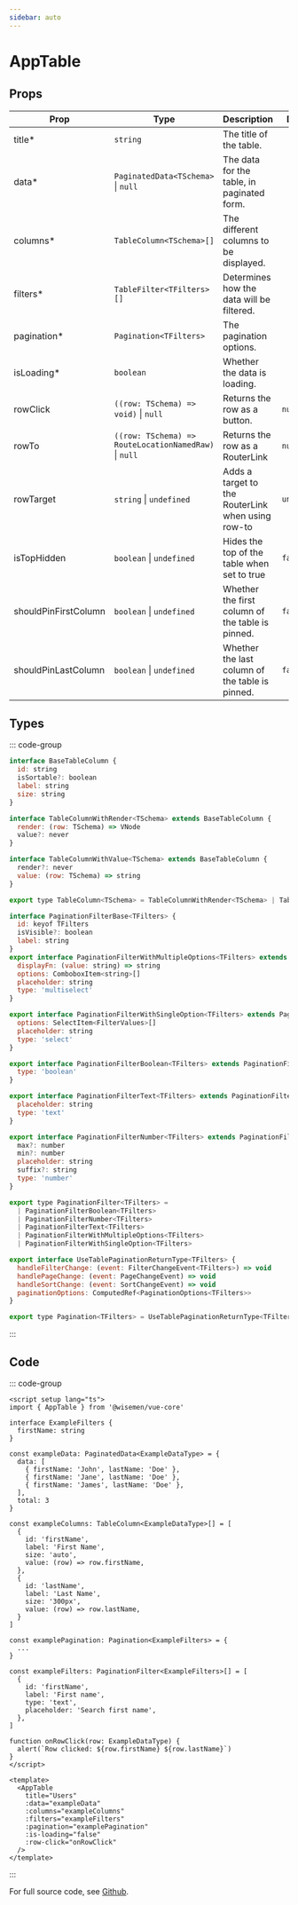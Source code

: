 ```yaml
---
sidebar: auto
---
```



# AppTable
<script setup>
import AppTablePlayground from './AppTablePlayground.vue'
</script>

<AppTablePlayground />


## Props

| Prop                 | Type                                                  | Description                                       | Default    |
|----------------------|-------------------------------------------------------|---------------------------------------------------|------------|
| title*               | `string`                                              | The title of the table.                           |            |
| data*                | `PaginatedData<TSchema>` \|  `null`                   | The data for the table, in paginated form.        |            |
| columns*             | `TableColumn<TSchema>[]`                              | The different columns to be displayed.            |            |
| filters*             | `TableFilter<TFilters>[]`                             | Determines how the data will be filtered.         |            |
| pagination*          | `Pagination<TFilters>`                                | The pagination options.                           |            |
| isLoading*           | `boolean`                                             | Whether the data is loading.                      |            |
| rowClick             | `((row: TSchema) => void)` \| `null`                  | Returns the row as a button.                      | `null`     |
| rowTo                | `((row: TSchema) => RouteLocationNamedRaw)` \| `null` | Returns the row as a RouterLink                   | `null`     |
| rowTarget            | `string` \| `undefined`                               | Adds a target to the RouterLink when using row-to | `undefined` |
| isTopHidden          | `boolean` \| `undefined`                              | Hides the top of the table when set to true       | `false`    |
| shouldPinFirstColumn | `boolean` \| `undefined`                              | Whether the first column of the table is pinned.  | `false`    |
| shouldPinLastColumn  | `boolean` \| `undefined`                              | Whether the last column of the table is pinned.   | `false`    |


## Types

::: code-group
```js [TableColumn]
interface BaseTableColumn {
  id: string
  isSortable?: boolean
  label: string
  size: string
}

interface TableColumnWithRender<TSchema> extends BaseTableColumn {
  render: (row: TSchema) => VNode
  value?: never
}

interface TableColumnWithValue<TSchema> extends BaseTableColumn {
  render?: never
  value: (row: TSchema) => string
}

export type TableColumn<TSchema> = TableColumnWithRender<TSchema> | TableColumnWithValue<TSchema>
```

```js [PaginationFilter]
interface PaginationFilterBase<TFilters> {
  id: keyof TFilters
  isVisible?: boolean
  label: string
}
export interface PaginationFilterWithMultipleOptions<TFilters> extends PaginationFilterBase<TFilters> {
  displayFn: (value: string) => string
  options: ComboboxItem<string>[]
  placeholder: string
  type: 'multiselect'
}

export interface PaginationFilterWithSingleOption<TFilters> extends PaginationFilterBase<TFilters> {
  options: SelectItem<FilterValues>[]
  placeholder: string
  type: 'select'
}

export interface PaginationFilterBoolean<TFilters> extends PaginationFilterBase<TFilters> {
  type: 'boolean'
}

export interface PaginationFilterText<TFilters> extends PaginationFilterBase<TFilters> {
  placeholder: string
  type: 'text'
}

export interface PaginationFilterNumber<TFilters> extends PaginationFilterBase<TFilters> {
  max?: number
  min?: number
  placeholder: string
  suffix?: string
  type: 'number'
}

export type PaginationFilter<TFilters> =
  | PaginationFilterBoolean<TFilters>
  | PaginationFilterNumber<TFilters>
  | PaginationFilterText<TFilters>
  | PaginationFilterWithMultipleOptions<TFilters>
  | PaginationFilterWithSingleOption<TFilters>
```

```js [Pagination]
export interface UseTablePaginationReturnType<TFilters> {
  handleFilterChange: (event: FilterChangeEvent<TFilters>) => void
  handlePageChange: (event: PageChangeEvent) => void
  handleSortChange: (event: SortChangeEvent) => void
  paginationOptions: ComputedRef<PaginationOptions<TFilters>>
}

export type Pagination<TFilters> = UseTablePaginationReturnType<TFilters>
```
::: 


## Code

::: code-group
```vue [Usage]
<script setup lang="ts">
import { AppTable } from '@wisemen/vue-core'

interface ExampleFilters {
  firstName: string
}

const exampleData: PaginatedData<ExampleDataType> = {
  data: [
    { firstName: 'John', lastName: 'Doe' },
    { firstName: 'Jane', lastName: 'Doe' },
    { firstName: 'James', lastName: 'Doe' },
  ],
  total: 3
}

const exampleColumns: TableColumn<ExampleDataType>[] = [
  {
    id: 'firstName',
    label: 'First Name',
    size: 'auto',
    value: (row) => row.firstName,
  },
  {
    id: 'lastName',
    label: 'Last Name',
    size: '300px',
    value: (row) => row.lastName,
  }
]

const examplePagination: Pagination<ExampleFilters> = {
  ...
}

const exampleFilters: PaginationFilter<ExampleFilters>[] = [
  {
    id: 'firstName',
    label: 'First name',
    type: 'text',
    placeholder: 'Search first name',
  },
]

function onRowClick(row: ExampleDataType) {
  alert(`Row clicked: ${row.firstName} ${row.lastName}`)
}
</script>
  
<template>
  <AppTable
    title="Users"
    :data="exampleData"
    :columns="exampleColumns"
    :filters="exampleFilters"
    :pagination="examplePagination"
    :is-loading="false"
    :row-click="onRowClick"
  />
</template>
```
:::

For full source code, see [Github](https://github.com/wisemen-digital/vue-core/blob/main/packages/components/src/components/table/AppTable.vue).
